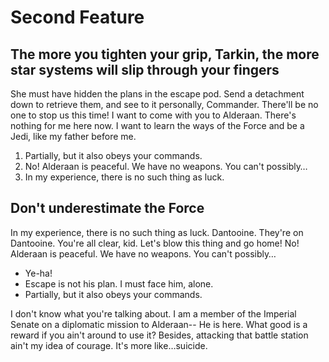 # Second Feature

## The more you tighten your grip, Tarkin, the more star systems will slip through your fingers

She must have hidden the plans in the escape pod. Send a detachment down to retrieve them, and see to it personally, Commander. There'll be no one to stop us this time! I want to come with you to Alderaan. There's nothing for me here now. I want to learn the ways of the Force and be a Jedi, like my father before me.

1. Partially, but it also obeys your commands.
2. No! Alderaan is peaceful. We have no weapons. You can't possibly…
3. In my experience, there is no such thing as luck.

## Don't underestimate the Force

In my experience, there is no such thing as luck. Dantooine. They're on Dantooine. You're all clear, kid. Let's blow this thing and go home! No! Alderaan is peaceful. We have no weapons. You can't possibly…

- Ye-ha!
- Escape is not his plan. I must face him, alone.
- Partially, but it also obeys your commands.

I don't know what you're talking about. I am a member of the Imperial Senate on a diplomatic mission to Alderaan-- He is here. What good is a reward if you ain't around to use it? Besides, attacking that battle station ain't my idea of courage. It's more like…suicide.
